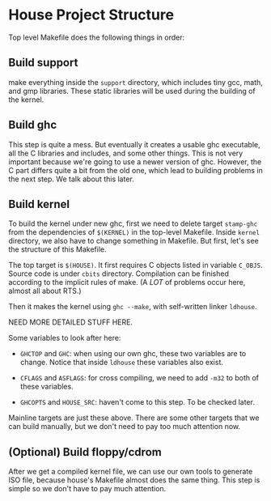 # House Project Structure

Top level Makefile does the following things in order:

## Build support

make everything inside the `support` directory, which
includes tiny gcc, math, and gmp libraries. These static libraries
will be used during the building of the kernel.

## Build ghc

This step is quite a mess. But eventually it creates a usable ghc
executable, all the C libraries and includes, and some other
things. This is not very important because we're going to use a newer
version of ghc. However, the C part differs quite a bit from the old
one, which lead to building problems in the next step. We talk about
this later.

## Build kernel

To build the kernel under new ghc, first we need to delete target
`stamp-ghc` from the dependencies of `$(KERNEL)` in the top-level
Makefile. Inside `kernel` directory, we also have to change something
in Makefile. But first, let's see the structure of this Makefile.

The top target is `$(HOUSE)`. It first requires C objects listed in
variable `C_OBJS`. Source code is under `cbits` directory. Compilation
can be finished according to the implicit rules of make. (A *LOT* of
problems occur here, almost all about RTS.)

Then it makes the kernel using `ghc --make`, with self-written linker
`ldhouse`.

NEED MORE DETAILED STUFF HERE.

Some variables to look after here:

* `GHCTOP` and `GHC`: when using our own ghc, these two variables are
  to change. Notice that inside `ldhouse` these variables also exist.

* `CFLAGS` and `ASFLAGS`: for cross compiling, we need to add `-m32`
  to both of these variables.

* `GHCOPTS` and `HOUSE_SRC`: haven't come to this step. To be checked
  later.

Mainline targets are just these above. There are some other targets
that we can build manually, but we don't need to pay too much
attention now.

## (Optional) Build floppy/cdrom

After we get a compiled kernel file, we can use our own tools to
generate ISO file, because house's Makefile almost does the same
thing. This step is simple so we don't have to pay much attention.
